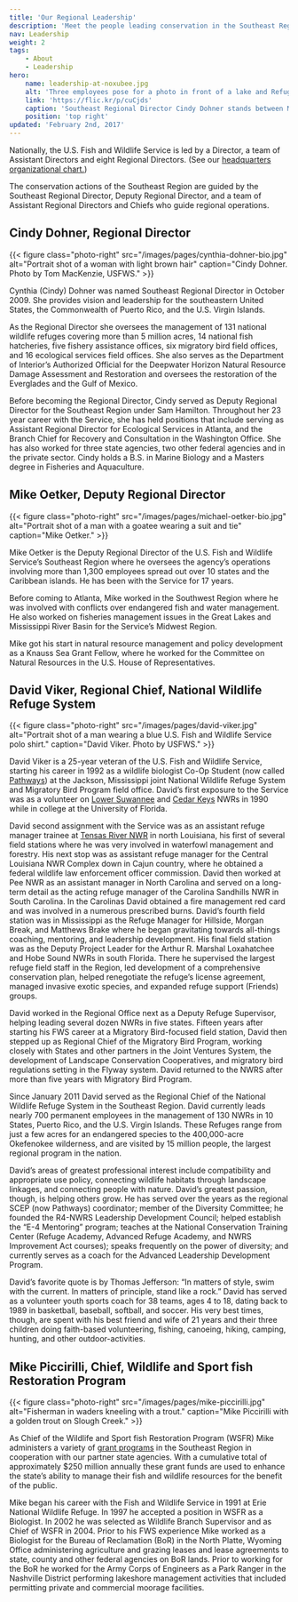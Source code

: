 ```yaml
---
title: 'Our Regional Leadership'
description: 'Meet the people leading conservation in the Southeast Region of the U.S. Fish and Wildlife Service.'
nav: Leadership
weight: 2
tags:
    - About
    - Leadership
hero:
    name: leadership-at-noxubee.jpg
    alt: 'Three employees pose for a photo in front of a lake and Refuge sign at Sam D. Hamilton Noxubee National Wildlife Refuge'
    link: 'https://flic.kr/p/cuCjds'
    caption: 'Southeast Regional Director Cindy Dohner stands between Midwest Regional Director Tom Melius (left), and agency Director Dan Ashe (right). Photo by Tom MacKenzie, USFWS.'
    position: 'top right'
updated: 'February 2nd, 2017'
---
```


Nationally, the U.S. Fish and Wildlife Service is led by a Director, a team of Assistant Directors and eight Regional Directors. (See our [headquarters organizational chart.](http://www.fws.gov/offices/orgcht.html))

The conservation actions of the Southeast Region are guided by the Southeast Regional Director, Deputy Regional Director, and a team of Assistant Regional Directors and Chiefs who guide regional operations.

## Cindy Dohner, Regional Director

{{< figure class="photo-right" src="/images/pages/cynthia-dohner-bio.jpg" alt="Portrait shot of a woman with light brown hair" caption="Cindy Dohner. Photo by Tom MacKenzie, USFWS." >}}

Cynthia (Cindy) Dohner was named Southeast Regional Director in October 2009.  She provides vision and leadership for the southeastern United States, the Commonwealth of Puerto Rico, and the U.S. Virgin Islands.  

As the Regional Director she oversees the management of 131 national wildlife refuges covering more than 5 million acres, 14 national fish hatcheries, five fishery assistance offices, six migratory bird field offices, and 16 ecological services field offices.  She also serves as the Department of Interior’s Authorized Official for the Deepwater Horizon Natural Resource Damage Assessment and Restoration and oversees the restoration of the Everglades and the Gulf of Mexico.  

Before becoming the Regional Director, Cindy served as Deputy Regional Director for the Southeast Region under Sam Hamilton. Throughout her 23 year career with the Service, she has held positions that include serving as Assistant Regional Director for Ecological Services in Atlanta, and the Branch Chief for Recovery and Consultation in the Washington Office.  She has also worked for three state agencies, two other federal agencies and in the private sector. Cindy holds a B.S. in Marine Biology and a Masters degree in Fisheries and Aquaculture.

## Mike Oetker, Deputy Regional Director

{{< figure class="photo-right" src="/images/pages/michael-oetker-bio.jpg" alt="Portrait shot of a man with a goatee wearing a suit and tie" caption="Mike Oetker." >}}

Mike Oetker is the Deputy Regional Director of the U.S. Fish and Wildlife Service’s Southeast Region where he oversees the agency’s operations involving more than 1,300 employees spread out over 10 states and the Caribbean islands.  He has been with the Service for 17 years.  

Before coming to Atlanta, Mike worked in the Southwest Region where he was involved with conflicts over endangered fish and water management.  He also worked on fisheries management issues in the Great Lakes and Mississippi River Basin for the Service’s Midwest Region.  

Mike got his start in natural resource management and policy development as a Knauss Sea Grant Fellow, where he worked for the Committee on Natural Resources in the U.S. House of Representatives.  

<!-- ## Allan Brown, Assistant Regional Director, Fisheries and Aquatic Conservation -->
## David Viker, Regional Chief, National Wildlife Refuge System

{{< figure class="photo-right" src="/images/pages/david-viker.jpg" alt="Portrait shot of a man wearing a blue U.S. Fish and Wildlife Service polo shirt." caption="David Viker. Photo by USFWS." >}}

David Viker is a 25-year veteran of the U.S. Fish and Wildlife Service, starting his career in 1992 as a wildlife biologist Co-Op Student (now called [Pathways](/work-with-us/internships#pathways-internship-program)) at the Jackson, Mississippi joint National Wildlife Refuge System and Migratory Bird Program field office.  David’s first exposure to the Service was as a volunteer on [Lower Suwannee](https://www.fws.gov/refuge/lower_suwannee/) and [Cedar Keys](https://www.fws.gov/refuge/cedar_keys/) NWRs in 1990 while in college at the University of Florida.

David second assignment with the Service was as an assistant refuge manager trainee at [Tensas River NWR](https://www.fws.gov/refuge/tensas_river/) in north Louisiana, his first of several field stations where he was very involved in waterfowl management and forestry.  His next stop was as assistant refuge manager for the Central Louisiana NWR Complex down in Cajun country, where he obtained a federal wildlife law enforcement officer commission.  David then worked at Pee NWR as an assistant manager in North Carolina and served on a long-term detail as the acting refuge manager of the Carolina Sandhills NWR in South Carolina.  In the Carolinas David obtained a fire management red card and was involved in a numerous prescribed burns.  David’s fourth field station was in Mississippi as the Refuge Manager for Hillside, Morgan Break, and Matthews Brake where he began gravitating towards all-things coaching, mentoring, and leadership development.  His final field station was as the Deputy Project Leader for the Arthur R. Marshal Loxahatchee and Hobe Sound NWRs in south Florida.  There he supervised the largest refuge field staff in the Region, led development of a comprehensive conservation plan, helped renegotiate the refuge’s license agreement, managed invasive exotic species, and expanded refuge support (Friends) groups.

David worked in the Regional Office next as a Deputy Refuge Supervisor, helping leading several dozen NWRs in five states.  Fifteen years after starting his FWS career at a Migratory Bird-focused field station, David then stepped up as Regional Chief of the Migratory Bird Program, working closely with States and other partners in the Joint Ventures System, the development of Landscape Conservation Cooperatives, and migratory bird regulations setting in the Flyway system.  David returned to the NWRS after more than five years with Migratory Bird Program.

Since January 2011 David served as the Regional Chief of the National Wildlife Refuge System in the Southeast Region.  David currently leads nearly 700 permanent employees in the management of 130 NWRs in 10 States, Puerto Rico, and the U.S. Virgin Islands.  These Refuges range from just a few acres for an endangered species to the 400,000-acre Okefenokee wilderness, and are visited by 15 million people, the largest regional program in the nation.

David’s areas of greatest professional interest include compatibility and appropriate use policy, connecting wildlife habitats through landscape linkages, and connecting people with nature.  David’s greatest passion, though, is helping others grow.  He has served over the years as the regional SCEP (now Pathways) coordinator; member of the Diversity Committee; he founded the R4-NWRS Leadership Development Council; helped establish the “E-4 Mentoring” program; teaches at the National Conservation Training Center (Refuge Academy, Advanced Refuge Academy, and NWRS Improvement Act courses); speaks frequently on the power of diversity; and currently serves as a coach for the Advanced Leadership Development Program.  

David’s favorite quote is by Thomas Jefferson:  “In matters of style, swim with the current.  In matters of principle, stand like a rock.”  David has served as a volunteer youth sports coach for 38 teams, ages 4 to 18, dating back to 1989 in basketball, baseball, softball, and soccer.  His very best times, though, are spent with his best friend and wife of 21 years and their three children doing faith-based volunteering, fishing, canoeing, hiking, camping, hunting, and other outdoor-activities.

## Mike Piccirilli, Chief, Wildlife and Sport fish Restoration Program

{{< figure class="photo-right" src="/images/pages/mike-piccirilli.jpg" alt="Fisherman in waders kneeling with a trout." caption="Mike Piccirilli with a golden trout on Slough Creek." >}}

As Chief of the Wildlife and Sport fish Restoration Program (WSFR) Mike administers a variety of [grant programs](/our-services/grants) in the Southeast Region in cooperation with our partner state agencies. With a cumulative total of approximately $250 million annually these grant funds are used to enhance the state’s ability to manage their fish and wildlife resources for the benefit of the public.

Mike began his career with the Fish and Wildlife Service in 1991 at Erie National Wildlife Refuge.  In 1997 he accepted a position in WSFR as a Biologist.  In 2002 he was selected as Wildlife Branch Supervisor and as Chief of WSFR in 2004.  Prior to his FWS experience Mike worked as a Biologist for the Bureau of Reclamation (BoR) in the North Platte, Wyoming Office administering agriculture and grazing leases and lease agreements to state, county and other federal agencies on BoR lands.  Prior to working for the BoR he worked for the Army Corps of Engineers as a Park Ranger in the Nashville District performing lakeshore management activities that included permitting private and commercial moorage facilities.

<!-- Mike has been married to his spouse Sue for 32 years and has one son Andy.  Mike enjoys spending as much of his free time as possible fly fishing for trout, fly tying and target shooting.  -->
